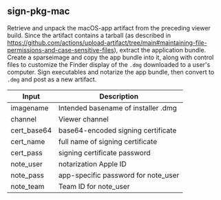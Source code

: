 ## sign-pkg-mac

Retrieve and unpack the macOS-app artifact from the preceding viewer build. Since the artifact contains a tarball (as described in https://github.com/actions/upload-artifact/tree/main#maintaining-file-permissions-and-case-sensitive-files), extract the application bundle. Create a sparseimage and copy the app bundle into it, along with control files to customize the Finder display of the `.dmg` downloaded to a user's computer. Sign executables and notarize the app bundle, then convert to `.dmg` and post as a new artifact.

| Input | Description |
| ----- | ----------- |
| imagename | Intended basename of installer .dmg |
| channel | Viewer channel |
| cert_base64 | base64-encoded signing certificate |
| cert_name | full name of signing certificate |
| cert_pass | signing certificate password |
| note_user | notarization Apple ID |
| note_pass | app-specific password for note_user |
| note_team | Team ID for note_user |
